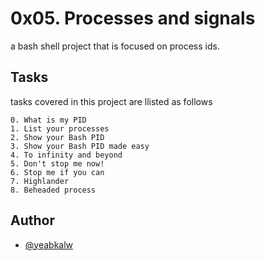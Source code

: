 
# 0x05. Processes and signals

a bash shell project that is focused on process ids.
## Tasks

tasks covered in this project are llisted as follows

    0. What is my PID
    1. List your processes
    2. Show your Bash PID
    3. Show your Bash PID made easy
    4. To infinity and beyond
    5. Don't stop me now!
    6. Stop me if you can
    7. Highlander
    8. Beheaded process


## Author

- [@yeabkalw](https://www.github.com/yeabkalw)

